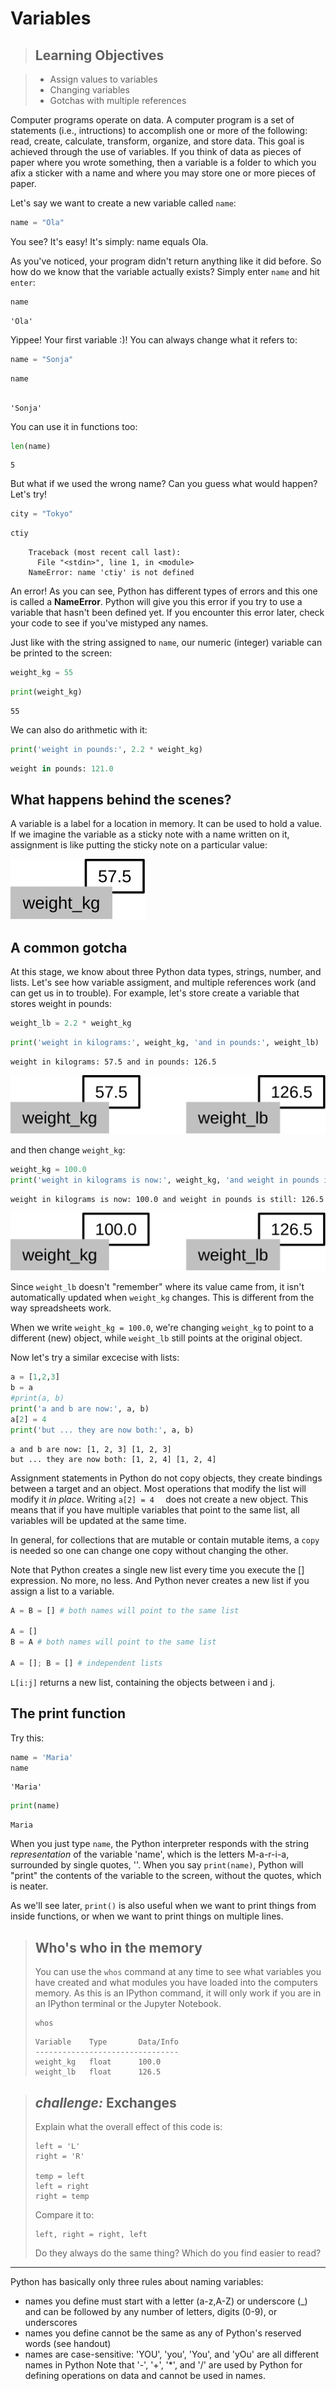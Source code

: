 
# Variables

> ## Learning Objectives

> *   Assign values to variables
> *   Changing variables
> *   Gotchas with multiple references


Computer programs operate on data. A computer program is a set of statements (i.e., intructions) to accomplish one or more of the following: read, create, calculate, transform, organize, and store data. This goal is achieved through the use of variables. If you think of data as pieces of paper where you wrote something, then a variable is a folder to which you afix a sticker with a name and where you may store one or more pieces of paper.


Let's say we want to create a new variable called `name`:

```python
name = "Ola"
```

You see? It's easy! It's simply: name equals Ola.

As you've noticed, your program didn't return anything like it did before. So how do we know that the variable actually exists? Simply enter `name` and hit `enter`:

```python
name
```
```
'Ola'
```

Yippee! Your first variable :)! You can always change what it refers to:

```python
name = "Sonja"
```

```python
name
```
```

'Sonja'
```

You can use it in functions too:

```python
len(name)
```

```
5
```

But what if we used the wrong name? Can you guess what would happen? Let's try!

```python
city = "Tokyo"
```

```python
ctiy
```

```
    Traceback (most recent call last):
      File "<stdin>", line 1, in <module>
    NameError: name 'ctiy' is not defined
```
An error! As you can see, Python has different types of errors and this one is called a **NameError**. Python will give you this error if you try to use a variable that hasn't been defined yet. If you encounter this error later, check your code to see if you've mistyped any names.


Just like with the string assigned to `name`, our numeric (integer) variable can be printed to the screen:

```python
weight_kg = 55
```


```python
print(weight_kg)
```

```
55
```

We can also do arithmetic with it:

```python
print('weight in pounds:', 2.2 * weight_kg)
```

```python
weight in pounds: 121.0
```

## What happens behind the scenes?

A variable is a label for a location in memory. It can be used to hold a value. If we imagine the variable as a sticky note with a name written on it, assignment is like putting the sticky note on a particular value:

![Variables as Sticky Notes](../fig/python-sticky-note-variables-01.svg)

## A common gotcha

At this stage, we know about three Python data types, strings, number, and lists. Let's see how variable assigment, and multiple references work (and can get us in to trouble). For example, let's store create a variable that stores weight in pounds:

```python
weight_lb = 2.2 * weight_kg
```
```python
print('weight in kilograms:', weight_kg, 'and in pounds:', weight_lb)
```
```
weight in kilograms: 57.5 and in pounds: 126.5
```

![Creating Another Variable](../fig/python-sticky-note-variables-02.svg)

and then change `weight_kg`:

```python
weight_kg = 100.0
print('weight in kilograms is now:', weight_kg, 'and weight in pounds is still:', weight_lb)
```

```
weight in kilograms is now: 100.0 and weight in pounds is still: 126.5
```

![Updating a Variable](../fig/python-sticky-note-variables-03.svg)

Since `weight_lb` doesn't "remember" where its value came from, it isn't automatically updated when `weight_kg` changes. This is different from the way spreadsheets work.

When we write `weight_kg = 100.0`, we're changing `weight_kg` to point to a different (new) object, while `weight_lb` still points at the original object.  

Now let's try a similar excecise with lists:

```python
a = [1,2,3]
b = a
#print(a, b)
print('a and b are now:', a, b)
a[2] = 4
print('but ... they are now both:', a, b)
```
```
a and b are now: [1, 2, 3] [1, 2, 3]
but ... they are now both: [1, 2, 4] [1, 2, 4]
```

Assignment statements in Python do not copy objects, they create bindings between a target and an object. Most operations that modify the list will modify it _in place_.  Writing `a[2] = 4  ` does not create a new object. This means that if you have multiple variables that point to the same list, all variables will be updated at the same time.

In general, for collections that are mutable or contain mutable items, a `copy` is needed so one can change one copy without changing the other.

Note that Python creates a single new list every time you execute the [] expression. No more, no less. And Python never creates a new list if you assign a list to a variable.

```python
A = B = [] # both names will point to the same list

A = []
B = A # both names will point to the same list

A = []; B = [] # independent lists
```

`L[i:j]` returns a new list, containing the objects between i and j.

## The print function

Try this:

```python
name = 'Maria'
name
```
```
'Maria'
```

```python
print(name)
```
```
Maria
```

When you just type `name`, the Python interpreter responds with the string *representation* of the variable 'name', which is the letters M-a-r-i-a, surrounded by single quotes, ''. When you say `print(name)`, Python will "print" the contents of the variable to the screen, without the quotes, which is neater.

As we'll see later, `print()` is also useful when we want to print things from inside functions, or when we want to print things on multiple lines.



> ## Who's who in the memory
>
>You can use the `whos` command at any time to see what variables you have created and what modules you have loaded into the computers memory. As this is an IPython command, it will only work if you are in an IPython terminal or the Jupyter Notebook.
>
>~~~ {.python}
>whos
>~~~
>~~~ {.output}
>Variable    Type       Data/Info
>--------------------------------
>weight_kg   float      100.0
>weight_lb   float      126.5
>~~~


> ## _challenge:_  Exchanges
>
> Explain what the overall effect of this code is:
>
> ~~~ {.python}
> left = 'L'
> right = 'R'
>
> temp = left
> left = right
> right = temp
> ~~~
>
> Compare it to:
>
> ~~~ {.python}
> left, right = right, left
> ~~~
>
> Do they always do the same thing?
> Which do you find easier to read?


***** 

Python has basically only three rules about naming variables: 

* names you define must start with a letter (a-z,A-Z) or underscore (_) and can be followed by any number of letters, digits (0-9), or underscores
* names you define cannot be the same as any of Python's reserved words (see handout)
* names are case-sensitive: 'YOU', 'you', 'You', and 'yOu' are all different names in Python
Note that '-', '+', '*', and '/' are used by Python for defining operations on data and cannot be used in names.
